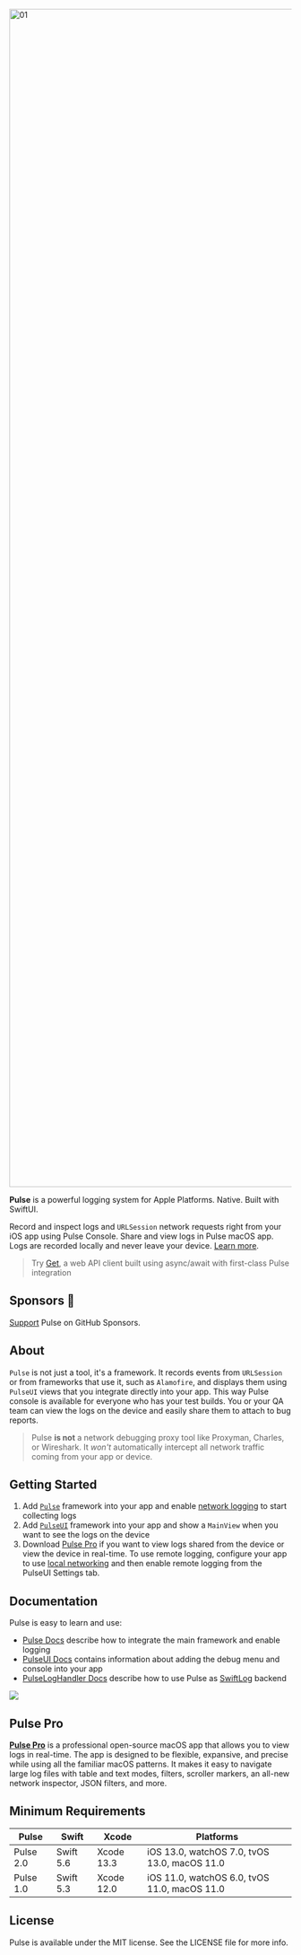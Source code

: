 <br/>
<img width="2100" alt="01" src="https://user-images.githubusercontent.com/1567433/184552586-dd8cce3a-7ae1-494d-bbe9-41cfb1617c50.png">

**Pulse** is a powerful logging system for Apple Platforms. Native. Built with SwiftUI.

Record and inspect logs and `URLSession` network requests right from your iOS app using Pulse Console. Share and view logs in Pulse macOS app. Logs are recorded locally and never leave your device. [Learn more](https://kean.blog/pulse/home).

> Try [Get](https://github.com/kean/Get), a web API client built using async/await with first-class Pulse integration

## Sponsors 💖

[Support](https://github.com/sponsors/kean) Pulse on GitHub Sponsors.

## About

`Pulse` is not just a tool, it's a framework. It records events from `URLSession` or from frameworks that use it, such as `Alamofire`, and displays them using `PulseUI` views that you integrate directly into your app. This way Pulse console is available for everyone who has your test builds. You or your QA team can view the logs on the device and easily share them to attach to bug reports.

> Pulse **is not** a network debugging proxy tool like Proxyman, Charles, or Wireshark. It *won't* automatically intercept all network traffic coming from your app or device.


## Getting Started

1. Add [`Pulse`](https://kean-docs.github.io/pulse/documentation/pulse/) framework into your app and enable [network logging](https://kean-docs.github.io/pulse/documentation/pulse/networklogging-article) to start collecting logs
2. Add [`PulseUI`](https://kean-docs.github.io/pulseui/documentation/pulseui/) framework into your app and show a `MainView` when you want to see the logs on the device
2. Download [Pulse Pro](https://github.com/kean/PulsePro) if you want to view logs shared from the device or view the device in real-time. To use remote logging, configure your app to use [local networking](https://developer.apple.com/documentation/bundleresources/information_property_list/nslocalnetworkusagedescription) and then enable remote logging from the PulseUI Settings tab.

## Documentation

Pulse is easy to learn and use:

- [Pulse Docs](https://kean-docs.github.io/pulse/documentation/pulse/) describe how to integrate the main framework and enable logging
- [PulseUI Docs](https://kean-docs.github.io/pulseui/documentation/pulseui/) contains information about adding the debug menu and console into your app
- [PulseLogHandler Docs](https://kean-docs.github.io/pulseloghandler/documentation/pulseloghandler/) describe how to use Pulse as [SwiftLog](https://github.com/apple/swift-log) backend

<a href="https://kean.blog/pulse/home">
<img src="https://user-images.githubusercontent.com/1567433/184552639-cf6765df-b5af-416b-95d3-0204e32df9d6.png">
</a>

## Pulse Pro

[**Pulse Pro**](https://kean.blog/pulse/pro) is a professional open-source macOS app that allows you to view logs in real-time. The app is designed to be flexible, expansive, and precise while using all the familiar macOS patterns. It makes it easy to navigate large log files with table and text modes, filters, scroller markers, an all-new network inspector, JSON filters, and more.

## Minimum Requirements

| Pulse      | Swift     | Xcode       | Platforms                                     |
|------------|-----------|-------------|-----------------------------------------------|
| Pulse 2.0  | Swift 5.6 | Xcode 13.3  | iOS 13.0, watchOS 7.0, tvOS 13.0, macOS 11.0  |
| Pulse 1.0  | Swift 5.3 | Xcode 12.0  | iOS 11.0, watchOS 6.0, tvOS 11.0, macOS 11.0  |

## License

Pulse is available under the MIT license. See the LICENSE file for more info.
